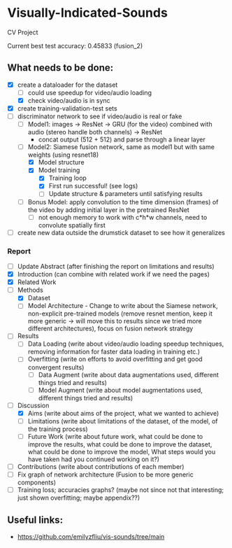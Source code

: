 # Visually-Indicated-Sounds

CV Project

Current best test accuracy: 0.45833 (fusion_2)

## What needs to be done:

* [x] create a dataloader for the dataset
  * [ ] could use speedup for video/audio loading
  * [x] check video/audio is in sync
* [x] create training-validation-test sets
* [ ] discriminator network to see if video/audio is real or fake
  * [ ] Model1: images -> ResNet -> GRU (for the video) combined with audio (stereo handle both channels) -> ResNet 
    * concat output (512 + 512) and parse through a linear layer
  * [ ] Model2: Siamese fusion network, same as model1 but with same weights (using resnet18)
    * [x] Model structure
    * [x] Model training
      * [x] Training loop
      * [x] First run successful! (see logs)
      * [ ] Update structure & parameters until satisfying results
  * [ ] Bonus Model: apply convolution to the time dimension (frames) of the video by adding initial layer in the pretrained ResNet
    * [ ] not enough memory to work with c\*h\*w channels, need to convolute spatially first
* [ ] create new data outside the drumstick dataset to see how it generalizes

### Report

* [ ] Update Abstract (after finishing the report on limitations and results)
* [x] Introduction (can combine with related work if we need the pages)
* [x] Related Work
* [ ] Methods
  * [x] Dataset
  * [ ] Model Architecture - Change to write about the Siamese network, non-explicit pre-trained models (remove resnet mention, keep it more generic -> will move this to results since we tried more different architectures), focus on fusion network strategy
* [ ] Results
  * [ ] Data Loading (write about video/audio loading speedup techniques, removing information for faster data loading in training etc.)
  * [ ] Overfitting (write on efforts to avoid overfitting and get good convergent results)
    * [ ] Data Augment (write about data augmentations used, different things tried and results)
    * [ ] Model Augment (write about model augmentations used, different things tried and results)
* [ ] Discussion
  * [x] Aims (write about aims of the project, what we wanted to achieve)
  * [ ] Limitations (write about limitations of the dataset, of the model, of the training process)
  * [ ] Future Work (write about future work, what could be done to improve the results, what could be done to improve the dataset, what could be done to improve the model, What steps would you have taken had you continued working on it?)
* [ ] Contributions (write about contributions of each member)
* [ ] Fix graph of network architecture (Fusion to be more generic components)
* [ ] Training loss; accuracies graphs? (maybe not since not that interesting; just shown overfitting; maybe appendix??)

## Useful links:

* https://github.com/emilyzfliu/vis-sounds/tree/main
